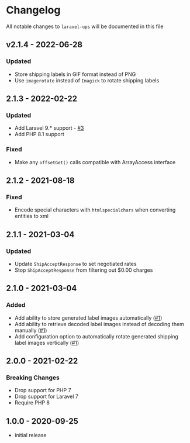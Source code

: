 # Changelog

All notable changes to `laravel-ups` will be documented in this file

## v2.1.4 - 2022-06-28

### Updated

-   Store shipping labels in GIF format instead of PNG
-   Use `imagerotate` instead of `Imagick` to rotate shipping labels

## 2.1.3 - 2022-02-22

### Updated

-   Add Laravel 9.\* support - [#3](https://github.com/rawilk/laravel-ups/issues/3)
-   Add PHP 8.1 support

### Fixed

-   Make any `offsetGet()` calls compatible with ArrayAccess interface

## 2.1.2 - 2021-08-18

### Fixed

-   Encode special characters with `htmlspecialchars` when converting entities to xml

## 2.1.1 - 2021-03-04

### Updated

-   Update `ShipAcceptResponse` to set negotiated rates
-   Stop `ShipAcceptResponse` from filtering out $0.00 charges

## 2.1.0 - 2021-03-04

### Added

-   Add ability to store generated label images automatically ([#1](https://github.com/rawilk/laravel-ups/issues/1))
-   Add ability to retrieve decoded label images instead of decoding them manually ([#1](https://github.com/rawilk/laravel-ups/issues/1))
-   Add configuration option to automatically rotate generated shipping label images vertically ([#1](https://github.com/rawilk/laravel-ups/issues/1))

## 2.0.0 - 2021-02-22

### Breaking Changes

-   Drop support for PHP 7
-   Drop support for Laravel 7
-   Require PHP 8

## 1.0.0 - 2020-09-25

-   initial release
